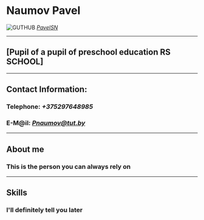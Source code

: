 # **Naumov Pavel**

![GUTHUB](https://avatars.mds.yandex.net/i?id=21d8386f7c3989bf2ad480ae48bb0e7423d5d1ec-9152303-images-thumbs&ref=rim&n=33&w=480&h=144 "GUTHUB") *[PavelSN](https://pavelsn.github.io/rsschool-cv/cv "NIKNAME GITHUB")*

***

## **[Pupil of a pupil of preschool education RS SCHOOL]**

***

## **Contact Information:**

### **Telephone:** *+375297648985*

### **E-M@il:** *<Pnaumov@tut.by>*

***

## **About me**

### This is the person you can always rely on

***

## **Skills**

### I'll definitely tell you later

